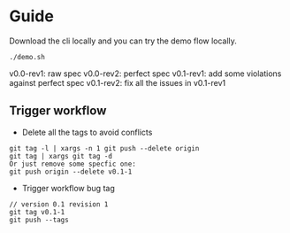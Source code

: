 # Guide

Download the cli locally and you can try the demo flow locally.
```
./demo.sh
```

v0.0-rev1: raw spec
v0.0-rev2: perfect spec
v0.1-rev1: add some violations against perfect spec
v0.1-rev2: fix all the issues in v0.1-rev1

## Trigger workflow

* Delete all the tags to avoid conflicts
```
git tag -l | xargs -n 1 git push --delete origin
git tag | xargs git tag -d
Or just remove some specfic one:
git push origin --delete v0.1-1
```
* Trigger workflow bug tag
```
// version 0.1 revision 1
git tag v0.1-1
git push --tags
```
